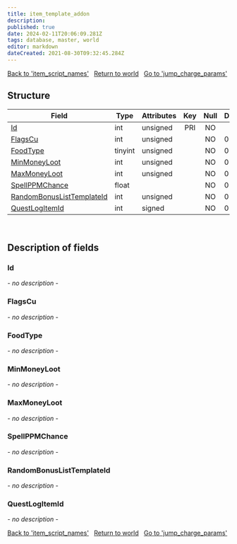 ```yaml
---
title: item_template_addon
description: 
published: true
date: 2024-02-11T20:06:09.281Z
tags: database, master, world
editor: markdown
dateCreated: 2021-08-30T09:32:45.284Z
---
```


<a href="https://trinitycore.info/en/database/master/world/item_script_names" class="mt-5 v-btn v-btn--depressed v-btn--flat v-btn--outlined theme--light v-size--default darkblue--text text--lighten-3"><span class="v-btn__content"><i aria-hidden="true" class="v-icon notranslate v-icon--left mdi mdi-arrow-left theme--light"></i><span>Back to 'item_script_names'</span></span></a>&nbsp;&nbsp;&nbsp;<a href="https://trinitycore.info/en/database/master/world/home" class="mt-5 v-btn v-btn--depressed v-btn--flat v-btn--outlined theme--light v-size--default darkblue--text text--lighten-3"><span class="v-btn__content"><i aria-hidden="true" class="v-icon notranslate v-icon--left mdi mdi-home-outline theme--light"></i><span>Return to world</span></span></a>&nbsp;&nbsp;&nbsp;<a href="https://trinitycore.info/en/database/master/world/jump_charge_params" class="mt-5 v-btn v-btn--depressed v-btn--flat v-btn--outlined theme--light v-size--default darkblue--text text--lighten-3"><span class="v-btn__content"><span>Go to 'jump_charge_params'</span><i aria-hidden="true" class="v-icon notranslate v-icon--right mdi mdi-arrow-right theme--light"></i></span></a>

## Structure

| Field | Type | Attributes | Key | Null | Default | Extra | Comment |
| --- | --- | --- | :---: | :---: | --- | --- | --- |
| [Id](#id-alt) | int | unsigned | PRI | NO |  |  |  |
| [FlagsCu](#flagscu) | int | unsigned |  | NO | 0 |  |  |
| [FoodType](#foodtype) | tinyint | unsigned |  | NO | 0 |  |  |
| [MinMoneyLoot](#minmoneyloot) | int | unsigned |  | NO | 0 |  |  |
| [MaxMoneyLoot](#maxmoneyloot) | int | unsigned |  | NO | 0 |  |  |
| [SpellPPMChance](#spellppmchance) | float |  |  | NO | 0 |  |  |
| [RandomBonusListTemplateId](#randombonuslisttemplateid) | int | unsigned |  | NO | 0 |  |  |
| [QuestLogItemId](#questlogitemid) | int | signed |  | NO | 0 |  |  |
&nbsp;
## Description of fields

### Id <!-- {#id-alt} -->
*- no description -*
&nbsp;

### FlagsCu
*- no description -*
&nbsp;

### FoodType
*- no description -*
&nbsp;

### MinMoneyLoot
*- no description -*
&nbsp;

### MaxMoneyLoot
*- no description -*
&nbsp;

### SpellPPMChance
*- no description -*
&nbsp;

### RandomBonusListTemplateId
*- no description -*
&nbsp;

### QuestLogItemId
*- no description -*
&nbsp;

<a href="https://trinitycore.info/en/database/master/world/item_script_names" class="mt-5 v-btn v-btn--depressed v-btn--flat v-btn--outlined theme--light v-size--default darkblue--text text--lighten-3"><span class="v-btn__content"><i aria-hidden="true" class="v-icon notranslate v-icon--left mdi mdi-arrow-left theme--light"></i><span>Back to 'item_script_names'</span></span></a>&nbsp;&nbsp;&nbsp;<a href="https://trinitycore.info/en/database/master/world/home" class="mt-5 v-btn v-btn--depressed v-btn--flat v-btn--outlined theme--light v-size--default darkblue--text text--lighten-3"><span class="v-btn__content"><i aria-hidden="true" class="v-icon notranslate v-icon--left mdi mdi-home-outline theme--light"></i><span>Return to world</span></span></a>&nbsp;&nbsp;&nbsp;<a href="https://trinitycore.info/en/database/master/world/jump_charge_params" class="mt-5 v-btn v-btn--depressed v-btn--flat v-btn--outlined theme--light v-size--default darkblue--text text--lighten-3"><span class="v-btn__content"><span>Go to 'jump_charge_params'</span><i aria-hidden="true" class="v-icon notranslate v-icon--right mdi mdi-arrow-right theme--light"></i></span></a>
